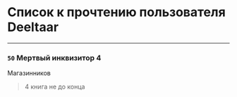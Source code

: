 # Список к прочтению пользователя Deeltaar
---

### `50` Мертвый инквизитор 4
Магазинников
> 4 книга не до конца

